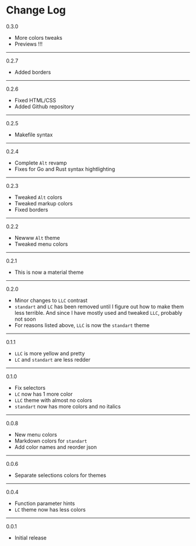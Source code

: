 # Change Log

0.3.0

- More colors tweaks
- Previews !!!

---

0.2.7

- Added borders

---

0.2.6

- Fixed HTML/CSS
- Added Github repository

---

0.2.5

- Makefile syntax

---

0.2.4

- Complete `Alt` revamp
- Fixes for Go and Rust syntax hightlighting

---

0.2.3

- Tweaked `Alt` colors
- Tweaked markup colors
- Fixed borders

---

0.2.2

- Newww `Alt` theme
- Tweaked menu colors

---

0.2.1

- This is now a material theme

---

0.2.0

- Minor changes to `LLC` contrast
- `standart` and `LC` has been removed until I figure out how to make them less terrible. And since I have mostly used and tweaked `LLC`, probably not soon
- For reasons listed above, `LLC` is now the `standart` theme

---

0.1.1

- `LLC` is  more yellow and pretty
- `LC` and `standart` are less redder

---

0.1.0

- Fix selectors
- `LC` now has 1 more color
- `LLC` theme with almost no colors
- `standart` now has more colors and no italics

---

0.0.8

- New menu colors
- Markdown colors for `standart`
- Add color names and reorder json

---

0.0.6
- Separate selections colors for themes

---

0.0.4
- Function parameter hints
- `LC` theme now has less colors

---

0.0.1
- Initial release
